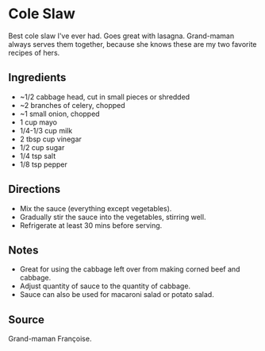 # Cole Slaw

Best cole slaw I've ever had.
Goes great with lasagna. Grand-maman always serves them together,
because she knows these are my two favorite recipes of hers.

## Ingredients

* ~1/2 cabbage head, cut in small pieces or shredded
* ~2 branches of celery, chopped
* ~1 small onion, chopped
* 1 cup mayo
* 1/4-1/3 cup milk
* 2 tbsp cup vinegar
* 1/2 cup sugar
* 1/4 tsp salt
* 1/8 tsp pepper

## Directions

* Mix the sauce (everything except vegetables).
* Gradually stir the sauce into the vegetables, stirring well.
* Refrigerate at least 30 mins before serving.

## Notes

* Great for using the cabbage left over from making corned beef and
  cabbage.
* Adjust quantity of sauce to the quantity of cabbage.
* Sauce can also be used for macaroni salad or potato salad.

## Source

Grand-maman Françoise.
